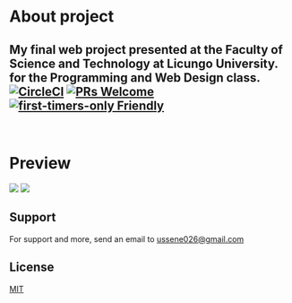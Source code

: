 # About project
My final web project presented at the Faculty of Science and Technology at Licungo University. for the Programming and Web Design class. <br>
[![CircleCI](https://circleci.com/gh/codesandbox/codesandbox-client.svg?style=svg)](https://circleci.com/gh/codesandbox/codesandbox-client)
[![PRs Welcome](https://img.shields.io/badge/PRs-welcome-brightgreen.svg?style=flat-square)](http://makeapullrequest.com)
[![first-timers-only Friendly](https://img.shields.io/badge/first--timers--only-friendly-blue.svg)](http://www.firsttimersonly.com/)
-
<br>

# Preview

<img src="../026store/images/home-page.png">
<img src="../026store/images/product-page.png">
&nbsp;

## Support

For support and more, send an email to ussene026@gmail.com

## License

[MIT](https://choosealicense.com/licenses/mit/)